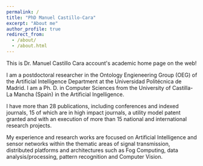 ```yaml
---
permalink: /
title: "PhD Manuel Castillo-Cara"
excerpt: "About me"
author_profile: true
redirect_from: 
  - /about/
  - /about.html
---
```


This is Dr. Manuel Castillo Cara account's academic home page on the web!

I am a postdoctoral researcher in the Ontology Engieneering Group (OEG) of the Artificial Intelligence Department at the Universidad Politécnica de Madrid. I am a Ph. D. in Computer Sciences from the University of Castilla-La Mancha (Spain) in the Artificial Ingelligence. 

I have more than 28 publications, including conferences and indexed journals, 15 of which are in high impact journals, a utility model patent granted and with an execution of more than 15 national and international research projects.

My experience and research works are focused on Artificial Intelligence and sensor networks within the thematic areas of signal transmission, distributed platforms and architectures such as Fog Computing, data analysis/processing, pattern recognition and Computer Vision. 